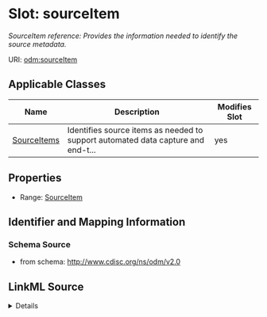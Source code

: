 # Slot: sourceItem


_SourceItem reference: Provides the information needed to identify the source metadata._



URI: [odm:sourceItem](http://www.cdisc.org/ns/odm/v2.0/sourceItem)



<!-- no inheritance hierarchy -->




## Applicable Classes

| Name | Description | Modifies Slot |
| --- | --- | --- |
[SourceItems](SourceItems.md) | Identifies source items as needed to support automated data capture and end-t... |  yes  |







## Properties

* Range: [SourceItem](SourceItem.md)





## Identifier and Mapping Information







### Schema Source


* from schema: http://www.cdisc.org/ns/odm/v2.0




## LinkML Source

<details>
```yaml
name: sourceItem
description: 'SourceItem reference: Provides the information needed to identify the
  source metadata.'
from_schema: http://www.cdisc.org/ns/odm/v2.0
rank: 1000
identifier: false
alias: sourceItem
domain_of:
- SourceItems
range: SourceItem

```
</details>